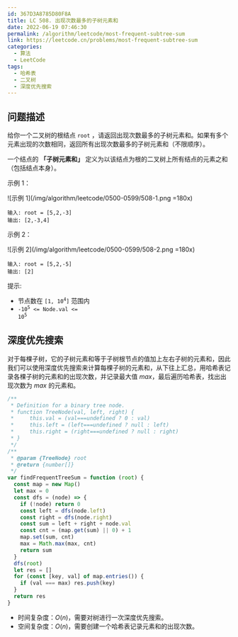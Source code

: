 ```yaml
---
id: 367D3A8785D80F8A
title: LC 508. 出现次数最多的子树元素和
date: 2022-06-19 07:46:30
permalink: /algorithm/leetcode/most-frequent-subtree-sum
link: https://leetcode.cn/problems/most-frequent-subtree-sum
categories:
  - 算法
  - LeetCode
tags:
  - 哈希表
  - 二叉树
  - 深度优先搜索
---
```


<Level :type='2'/>

## 问题描述

给你一个二叉树的根结点 `root` ，请返回出现次数最多的子树元素和。如果有多个元素出现的次数相同，返回所有出现次数最多的子树元素和（不限顺序）。

一个结点的 **「子树元素和」** 定义为以该结点为根的二叉树上所有结点的元素之和（包括结点本身）。

示例 1：

![示例 1](/img/algorithm/leetcode/0500-0599/508-1.png =180x)

```text
输入: root = [5,2,-3]
输出: [2,-3,4]
```

示例 2：

![示例 2](/img/algorithm/leetcode/0500-0599/508-2.png =180x)

```text
输入: root = [5,2,-5]
输出: [2]
```

提示:

- 节点数在 <code>[1, 10<sup>4</sup>]</code> 范围内
- <code>-10<sup>5</sup> <= Node.val <= 10<sup>5</sup></code>

## 深度优先搜索

对于每棵子树，它的子树元素和等于子树根节点的值加上左右子树的元素和，因此我们可以使用深度优先搜索来计算每棵子树的元素和，从下往上汇总，用哈希表记录各棵子树的元素和的出现次数，并记录最大值 $max$，最后遍历哈希表，找出出现次数为 $max$ 的元素和。

```javascript
/**
 * Definition for a binary tree node.
 * function TreeNode(val, left, right) {
 *     this.val = (val===undefined ? 0 : val)
 *     this.left = (left===undefined ? null : left)
 *     this.right = (right===undefined ? null : right)
 * }
 */
/**
 * @param {TreeNode} root
 * @return {number[]}
 */
var findFrequentTreeSum = function (root) {
  const map = new Map()
  let max = 0
  const dfs = (node) => {
    if (!node) return 0
    const left = dfs(node.left)
    const right = dfs(node.right)
    const sum = left + right + node.val
    const cnt = (map.get(sum) || 0) + 1
    map.set(sum, cnt)
    max = Math.max(max, cnt)
    return sum
  }
  dfs(root)
  let res = []
  for (const [key, val] of map.entries()) {
    if (val === max) res.push(key)
  }
  return res
}
```

- 时间复杂度：$O(n)$，需要对树进行一次深度优先搜索。
- 空间复杂度：$O(n)$，需要创建一个哈希表记录元素和的出现次数。

